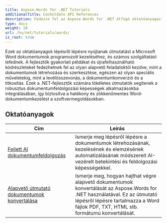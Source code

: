 ```yaml
---
title: Aspose.Words for .NET Tutorials
additionalTitle: Conholdate API References
description: Fedezze fel az Aspose.Words for .NET átfogó oktatóanyagait és kódrészleteit! A kezdőbarát alapoktól a haladó funkciókig, lépésről lépésre nyújtson utasításokat.
type: docs
weight: 10
url: /hu/net/tutorials/words/
is_root: true
---
```


Ezek az oktatóanyagok lépésről lépésre nyújtanak útmutatást a Microsoft Word dokumentumok programozott kezeléséhez, és számos szolgáltatást lefednek. A fejlesztők gyakorlati példákat és újrafelhasználható kódrészleteket fedezhetnek fel az olyan alapvető feladatoktól kezdve, mint a dokumentumok létrehozása és szerkesztése, egészen az olyan speciális műveletekig, mint a levélösszevonás, a dokumentumkonverzió és a titkosítás. Ezek a .NET-fejlesztők számára tökéletes útmutatók segítenek a robusztus dokumentumfeldolgozási képességek alkalmazásokba integrálásában, így biztosítva a hatékony és zökkenőmentes Word-dokumentumkezelést a szoftvermegoldásokban.

## Oktatóanyagok
| Cím | Leírás |
| --- | --- | 
| [Fejlett AI dokumentumfeldolgozás](./advanced-ai-document-processing/) | Ismerje meg lépésről lépésre a dokumentumok létrehozásának, kezelésének és elemzésének automatizálásának módszereit AI-vezérelt betekintési és feldolgozási képességekkel. |
| [Alapvető útmutató dokumentumok konvertálása](./essential-guide-document-conversions/) | Ismerje meg, hogyan hajthat végre alapvető dokumentumok konvertálását az Aspose.Words for .NET használatával. Ez az útmutató lépésről lépésre tartalmazza a Word fájlok PDF, TXT, HTML stb. formátumú konvertálását. | 